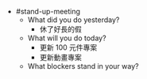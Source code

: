 - #stand-up-meeting
	- What did you do yesterday?
		- 休了好長的假
	- What will you do today?
		- 更新 100 元件專案
		- 更新動畫專案
	- What blockers stand in your way?
